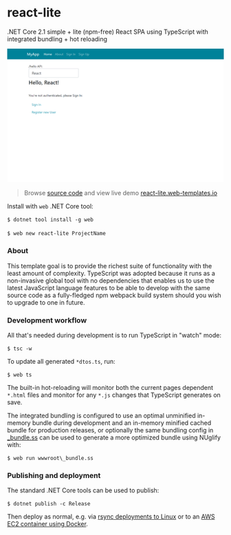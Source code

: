 # react-lite

.NET Core 2.1 simple + lite (npm-free) React SPA using TypeScript with integrated bundling + hot reloading

[![](https://raw.githubusercontent.com/ServiceStack/Assets/master/csharp-templates/react-lite.png)](http://react-lite.web-templates.io/)

> Browse [source code](https://github.com/NetCoreTemplates/react-lite) and view live demo [react-lite.web-templates.io](http://react-lite.web-templates.io)

Install with `web` .NET Core tool:

    $ dotnet tool install -g web

    $ web new react-lite ProjectName

### About

This template goal is to provide the richest suite of functionality with the least amount of complexity. 
TypeScript was adopted because it runs as a non-invasive global tool with no dependencies that enables us to use 
the latest JavaScript language features to be able to develop with the same source code as a fully-fledged 
npm webpack build system should you wish to upgrade to one in future.

### Development workflow

All that's needed during development is to run TypeScript in "watch" mode:

    $ tsc -w

To update all generated `*dtos.ts`, run:

    $ web ts

The built-in hot-reloading will monitor both the current pages dependent `*.html` files and monitor for any `*.js` changes
that TypeScript generates on save.

The integrated bundling is configured to use an optimal unminified in-memory bundle during development and
an in-memory minified cached bundle for production releases, or optionally the same bundling config in 
[_bundle.ss](https://github.com/NetCoreTemplates/react-lite/blob/master/wwwroot/_bundle.ss)
can be used to generate a more optimized bundle using NUglify with:

    $ web run wwwroot\_bundle.ss

### Publishing and deployment

The standard .NET Core tools can be used to publish:

    $ dotnet publish -c Release

Then deploy as normal, e.g. via [rsync deployments to Linux](https://docs.servicestack.net/netcore-deploy-rsync) or to an 
[AWS EC2 container using Docker](https://docs.servicestack.net/deploy-netcore-docker-aws-ecs).
